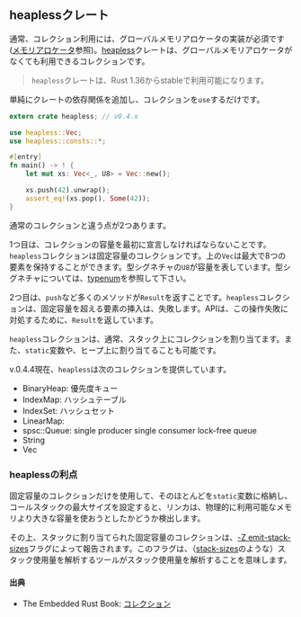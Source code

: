 ## heaplessクレート

通常、コレクション利用には、グローバルメモリアロケータの実装が必須です ([メモリアロケータ]参照)。[heapless]クレートは、グローバルメモリアロケータがなくても利用できるコレクションです。

[メモリアロケータ]: ../03-bare-metal/allocator.md
[heapless]: https://github.com/japaric/heapless

> `heapless`クレートは、Rust 1.36からstableで利用可能になります。

単純にクレートの依存関係を追加し、コレクションを`use`するだけです。

```rust
extern crate heapless; // v0.4.x

use heapless::Vec;
use heapless::consts::*;

#[entry]
fn main() -> ! {
    let mut xs: Vec<_, U8> = Vec::new();

    xs.push(42).unwrap();
    assert_eq!(xs.pop(), Some(42));
}
```

通常のコレクションと違う点が2つあります。

1つ目は、コレクションの容量を最初に宣言しなければならないことです。`heapless`コレクションは固定容量のコレクションです。上の`Vec`は最大で8つの要素を保持することができます。型シグネチャの`U8`が容量を表しています。型シグネチャについては、[typenum]を参照して下さい。

[typenum]: https://crates.io/crates/typenum

2つ目は、`push`など多くのメソッドが`Result`を返すことです。`heapless`コレクションは、固定容量を超える要素の挿入は、失敗します。APIは、この操作失敗に対処するために、`Result`を返しています。

`heapless`コレクションは、通常、スタック上にコレクションを割り当てます。また、`static`変数や、ヒープ上に割り当てることも可能です。

v.0.4.4現在、`heapless`は次のコレクションを提供しています。

- BinaryHeap: 優先度キュー
- IndexMap: ハッシュテーブル
- IndexSet: ハッシュセット
- LinearMap: 
- spsc::Queue: single producer single consumer lock-free queue
- String
- Vec

### heaplessの利点

固定容量のコレクションだけを使用して、そのほとんどを`static`変数に格納し、コールスタックの最大サイズを設定すると、リンカは、物理的に利用可能なメモリより大きな容量を使おうとしたかどうか検出します。

その上、スタックに割り当てられた固定容量のコレクションは、[-Z emit-stack-sizes]フラグによって報告されます。このフラグは、（[stack-sizes]のような）スタック使用量を解析するツールがスタック使用量を解析することを意味します。

[-Z emit-stack-sizes]: https://doc.rust-lang.org/beta/unstable-book/compiler-flags/emit-stack-sizes.html
[stack-sizes]: https://crates.io/crates/stack-sizes

#### 出典

- The Embedded Rust Book: [コレクション]

[コレクション]: https://tomoyuki-nakabayashi.github.io/book/collections/index.html
